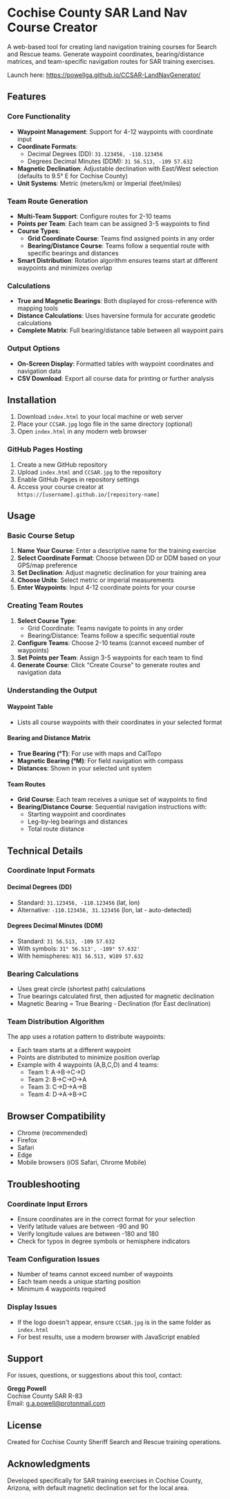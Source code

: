 # Cochise County SAR Land Nav Course Creator

A web-based tool for creating land navigation training courses for Search and Rescue teams. Generate waypoint coordinates, bearing/distance matrices, and team-specific navigation routes for SAR training exercises.

Launch here: https://powellga.github.io/CCSAR-LandNavGenerator/

## Features

### Core Functionality
- **Waypoint Management**: Support for 4-12 waypoints with coordinate input
- **Coordinate Formats**: 
  - Decimal Degrees (DD): `31.123456, -110.123456`
  - Degrees Decimal Minutes (DDM): `31 56.513, -109 57.632`
- **Magnetic Declination**: Adjustable declination with East/West selection (defaults to 9.5° E for Cochise County)
- **Unit Systems**: Metric (meters/km) or Imperial (feet/miles)

### Team Route Generation
- **Multi-Team Support**: Configure routes for 2-10 teams
- **Points per Team**: Each team can be assigned 3-5 waypoints to find
- **Course Types**:
  - **Grid Coordinate Course**: Teams find assigned points in any order
  - **Bearing/Distance Course**: Teams follow a sequential route with specific bearings and distances
- **Smart Distribution**: Rotation algorithm ensures teams start at different waypoints and minimizes overlap

### Calculations
- **True and Magnetic Bearings**: Both displayed for cross-reference with mapping tools
- **Distance Calculations**: Uses haversine formula for accurate geodetic calculations
- **Complete Matrix**: Full bearing/distance table between all waypoint pairs

### Output Options
- **On-Screen Display**: Formatted tables with waypoint coordinates and navigation data
- **CSV Download**: Export all course data for printing or further analysis

## Installation

1. Download `index.html` to your local machine or web server
2. Place your `CCSAR.jpg` logo file in the same directory (optional)
3. Open `index.html` in any modern web browser

### GitHub Pages Hosting
1. Create a new GitHub repository
2. Upload `index.html` and `CCSAR.jpg` to the repository
3. Enable GitHub Pages in repository settings
4. Access your course creator at `https://[username].github.io/[repository-name]`

## Usage

### Basic Course Setup
1. **Name Your Course**: Enter a descriptive name for the training exercise
2. **Select Coordinate Format**: Choose between DD or DDM based on your GPS/map preference
3. **Set Declination**: Adjust magnetic declination for your training area
4. **Choose Units**: Select metric or imperial measurements
5. **Enter Waypoints**: Input 4-12 coordinate points for your course

### Creating Team Routes
1. **Select Course Type**:
   - Grid Coordinate: Teams navigate to points in any order
   - Bearing/Distance: Teams follow a specific sequential route
2. **Configure Teams**: Choose 2-10 teams (cannot exceed number of waypoints)
3. **Set Points per Team**: Assign 3-5 waypoints for each team to find
4. **Generate Course**: Click "Create Course" to generate routes and navigation data

### Understanding the Output

#### Waypoint Table
- Lists all course waypoints with their coordinates in your selected format

#### Bearing and Distance Matrix
- **True Bearing (°T)**: For use with maps and CalTopo
- **Magnetic Bearing (°M)**: For field navigation with compass
- **Distances**: Shown in your selected unit system

#### Team Routes
- **Grid Course**: Each team receives a unique set of waypoints to find
- **Bearing/Distance Course**: Sequential navigation instructions with:
  - Starting waypoint and coordinates
  - Leg-by-leg bearings and distances
  - Total route distance

## Technical Details

### Coordinate Input Formats

#### Decimal Degrees (DD)
- Standard: `31.123456, -110.123456` (lat, lon)
- Alternative: `-110.123456, 31.123456` (lon, lat - auto-detected)

#### Degrees Decimal Minutes (DDM)
- Standard: `31 56.513, -109 57.632`
- With symbols: `31° 56.513', -109° 57.632'`
- With hemispheres: `N31 56.513, W109 57.632`

### Bearing Calculations
- Uses great circle (shortest path) calculations
- True bearings calculated first, then adjusted for magnetic declination
- Magnetic Bearing = True Bearing - Declination (for East declination)

### Team Distribution Algorithm
The app uses a rotation pattern to distribute waypoints:
- Each team starts at a different waypoint
- Points are distributed to minimize position overlap
- Example with 4 waypoints (A,B,C,D) and 4 teams:
  - Team 1: A→B→C→D
  - Team 2: B→C→D→A
  - Team 3: C→D→A→B
  - Team 4: D→A→B→C

## Browser Compatibility
- Chrome (recommended)
- Firefox
- Safari
- Edge
- Mobile browsers (iOS Safari, Chrome Mobile)

## Troubleshooting

### Coordinate Input Errors
- Ensure coordinates are in the correct format for your selection
- Verify latitude values are between -90 and 90
- Verify longitude values are between -180 and 180
- Check for typos in degree symbols or hemisphere indicators

### Team Configuration Issues
- Number of teams cannot exceed number of waypoints
- Each team needs a unique starting position
- Minimum 4 waypoints required

### Display Issues
- If the logo doesn't appear, ensure `CCSAR.jpg` is in the same folder as `index.html`
- For best results, use a modern browser with JavaScript enabled

## Support

For issues, questions, or suggestions about this tool, contact:

**Gregg Powell**  
Cochise County SAR R-83  
Email: g.a.powell@protonmail.com

## License

Created for Cochise County Sheriff Search and Rescue training operations.

## Acknowledgments

Developed specifically for SAR training exercises in Cochise County, Arizona, with default magnetic declination set for the local area.
